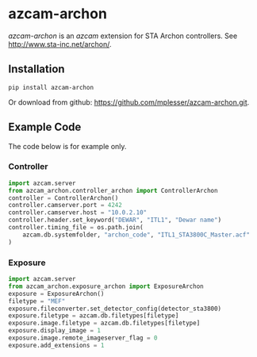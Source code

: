 # azcam-archon

*azcam-archon* is an *azcam* extension for STA Archon controllers. See http://www.sta-inc.net/archon/.

## Installation

`pip install azcam-archon`

Or download from github: https://github.com/mplesser/azcam-archon.git.

## Example Code

The code below is for example only.

### Controller
```python
import azcam.server
from azcam_archon.controller_archon import ControllerArchon
controller = ControllerArchon()
controller.camserver.port = 4242
controller.camserver.host = "10.0.2.10"
controller.header.set_keyword("DEWAR", "ITL1", "Dewar name")
controller.timing_file = os.path.join(
    azcam.db.systemfolder, "archon_code", "ITL1_STA3800C_Master.acf"
)
```

### Exposure
```python
import azcam.server
from azcam_archon.exposure_archon import ExposureArchon
exposure = ExposureArchon()
filetype = "MEF"
exposure.fileconverter.set_detector_config(detector_sta3800)
exposure.filetype = azcam.db.filetypes[filetype]
exposure.image.filetype = azcam.db.filetypes[filetype]
exposure.display_image = 1
exposure.image.remote_imageserver_flag = 0
exposure.add_extensions = 1
```
